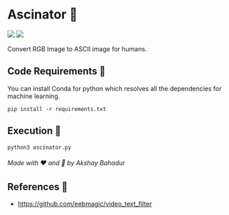# Ascinator 📇

[![](https://img.shields.io/github/license/sourcerer-io/hall-of-fame.svg?colorB=ff0000)](https://github.com/akshaybahadur21/Alphabet-Recognition-EMNIST/blob/master/LICENSE.txt)  [![](https://img.shields.io/badge/Akshay-Bahadur-brightgreen.svg?colorB=ff0000)](https://akshaybahadur.com)

Convert RGB Image to ASCII image for humans.

## Code Requirements 🦄
You can install Conda for python which resolves all the dependencies for machine learning.

`pip install -r requirements.txt`

## Execution 🐉

```
python3 ascinator.py
```

###### Made with ❤️ and 🦙 by Akshay Bahadur

## References 🔱

- https://github.com/eebmagic/video_text_filter
